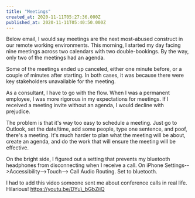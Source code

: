```yaml
---
title: "Meetings"
created_at: 2020-11-11T05:27:36.000Z
published_at: 2020-11-11T05:40:50.000Z
---
```

Below email, I would say meetings are the next most-abused construct in our remote working environments. This morning, I started my day facing nine meetings across two calendars with two double-bookings. By the way, only two of the meetings had an agenda.

Some of the meetings ended up canceled, either one minute before, or a couple of minutes after starting. In both cases, it was because there were key stakeholders unavailable for the meeting.

As a consultant, I have to go with the flow. When I was a permanent employee, I was more rigorous in my expectations for meetings. If I received a meeting invite without an agenda, I would decline with prejudice. 

The problem is that it's way too easy to schedule a meeting. Just go to Outlook, set the date/time, add some people, type one sentence, and poof, there's a meeting. It's much harder to plan what the meeting will be about, create an agenda, and do the work that will ensure the meeting will be effective.

On the bright side, I figured out a setting that prevents my bluetooth headphones from disconnecting when I receive a call. On iPhone Settings-->Accessibility-->Touch--> Call Audio Routing. Set to bluetooth.

I had to add this video someone sent me about conference calls in real life. Hilarious! https://youtu.be/DYu\_bGbZiiQ
